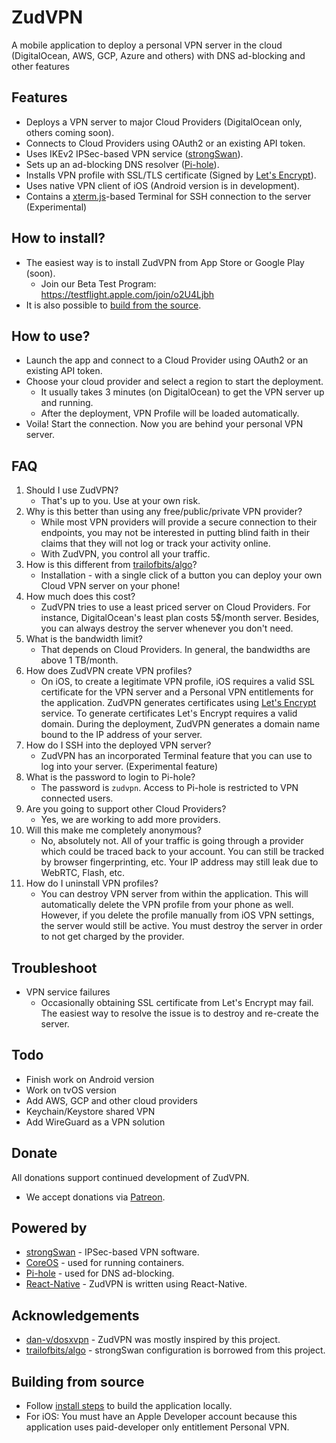 ZudVPN
==
A mobile application to deploy a personal VPN server in the cloud (DigitalOcean, AWS, GCP, Azure and others) with DNS ad-blocking and other features

Features
--
- Deploys a VPN server to major Cloud Providers (DigitalOcean only, others coming soon).
- Connects to Cloud Providers using OAuth2 or an existing API token.
- Uses IKEv2 IPSec-based VPN service ([strongSwan](https://strongswan.org/)).
- Sets up an ad-blocking DNS resolver ([Pi-hole](https://pi-hole.net/)).
- Installs VPN profile with SSL/TLS certificate (Signed by [Let's Encrypt](https://letsencrypt.org/)).
- Uses native VPN client of iOS (Android version is in development).
- Contains a [xterm.js](https://xtermjs.org/ )-based Terminal for SSH connection to the server (Experimental)


How to install?
--
- The easiest way is to install ZudVPN from App Store or Google Play (soon).
    - Join our Beta Test Program: https://testflight.apple.com/join/o2U4Ljbh
- It is also possible to [build from the source](INSTALL.md).


How to use?
--
- Launch the app and connect to a Cloud Provider using OAuth2 or an existing API token.
- Choose your cloud provider and select a region to start the deployment.
    - It usually takes 3 minutes (on DigitalOcean) to get the VPN server up and running.
    - After the deployment, VPN Profile will be loaded automatically.
- Voila! Start the connection. Now you are behind your personal VPN server. 


FAQ
--
1. Should I use ZudVPN?
    - That's up to you. Use at your own risk.
2. Why is this better than using any free/public/private VPN provider?
    - While most VPN providers will provide a secure connection to their endpoints, you may not be interested in putting blind faith in their claims that they will not log or track your activity online.
    - With ZudVPN, you control all your traffic.
3. How is this different from [trailofbits/algo](https://github.com/trailofbits/algo)?
    - Installation - with a single click of a button you can deploy your own Cloud VPN server on your phone!
4. How much does this cost?
    - ZudVPN tries to use a least priced server on Cloud Providers. For instance, DigitalOcean's least plan costs 5$/month server. Besides, you can always destroy the server whenever you don't need.
5. What is the bandwidth limit?
    - That depends on Cloud Providers. In general, the bandwidths are above 1 TB/month.
6. How does ZudVPN create VPN profiles?
    - On iOS, to create a legitimate VPN profile, iOS requires a valid SSL certificate for the VPN server and a Personal VPN entitlements for the application. ZudVPN generates certificates using [Let's Encrypt](https://letsencrypt.org/) service. To generate certificates Let's Encrypt requires a valid domain. During the deployment, ZudVPN generates a domain name bound to the IP address of your server.
7. How do I SSH into the deployed VPN server?
    - ZudVPN has an incorporated Terminal feature that you can use to log into your server. (Experimental feature)
8. What is the password to login to Pi-hole?
    - The password is `zudvpn`. Access to Pi-hole is restricted to VPN connected users.
9. Are you going to support other Cloud Providers?
    - Yes, we are working to add more providers.
10. Will this make me completely anonymous?
    - No, absolutely not. All of your traffic is going through a provider which could be traced back to your account. You can still be tracked by browser fingerprinting, etc. Your IP address may still leak due to WebRTC, Flash, etc.
11. How do I uninstall VPN profiles?
    - You can destroy VPN server from within the application. This will automatically delete the VPN profile from your phone as well. However, if you delete the profile manually from iOS VPN settings, the server would still be active. You must destroy the server in order to not get charged by the provider.

Troubleshoot
--
- VPN service failures
    - Occasionally obtaining SSL certificate from Let's Encrypt may fail. The easiest way to resolve the issue is to destroy and re-create the server.

Todo
--
- Finish work on Android version
- Work on tvOS version
- Add AWS, GCP and other cloud providers
- Keychain/Keystore shared VPN
- Add WireGuard as a VPN solution

Donate
--
All donations support continued development of ZudVPN.
- We accept donations via [Patreon](https://www.patreon.com/miniyarov).

Powered by
--
- [strongSwan](https://strongswan.org/) - IPSec-based VPN software.
- [CoreOS](http://coreos.com/) - used for running containers.
- [Pi-hole](https://pi-hole.net/) - used for DNS ad-blocking.
- [React-Native](https://reactnative.dev/) - ZudVPN is written using React-Native.

Acknowledgements
--
- [dan-v/dosxvpn](https://github.com/dan-v/dosxvpn) - ZudVPN was mostly inspired by this project.
- [trailofbits/algo](https://github.com/trailofbits/algo) - strongSwan configuration is borrowed from this project.

Building from source
--
- Follow [install steps](INSTALL.md) to build the application locally.
- For iOS: You must have an Apple Developer account because this application uses paid-developer only entitlement Personal VPN.
 